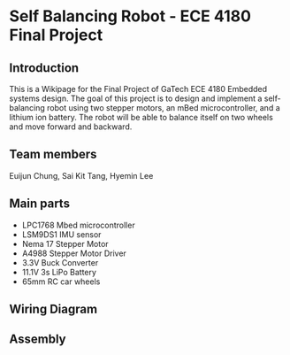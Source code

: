 # Self Balancing Robot - ECE 4180 Final Project
## Introduction 
This is a Wikipage for the Final Project of GaTech ECE 4180 Embedded systems design.
The goal of this project is to design and implement a self-balancing robot using two stepper motors, an mBed microcontroller, and a lithium ion battery. The robot will be able to balance itself on two wheels and move forward and backward.

## Team members
Euijun Chung, Sai Kit Tang, Hyemin Lee

## Main parts
* LPC1768 Mbed microcontroller
* LSM9DS1 IMU sensor
* Nema 17 Stepper Motor
* A4988 Stepper Motor Driver
* 3.3V Buck Converter
* 11.1V 3s LiPo Battery
* 65mm RC car wheels

## Wiring Diagram
## Assembly

